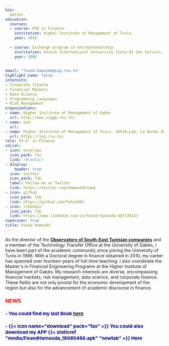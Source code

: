 ```yaml
---
bio: 
  matter.
education:
  courses:
  - course: PhD in Finance
    institution: Higher Institute of Management of Tunis. 
    year: 2010
    
  - course: Exchange program in entrepreneurship
    institution: Venice International University Isola Di San Servolo, Italy. 
    year: 2006
    
  
email: "foued.hamouda@isg.rnu.tn"
highlight_name: false
interests:
- Corporate finance
- Financial Markets   
- Data Science
- Programming languages
- Risk Management
organizations:
- name: Higher Institute of Management of Gabès
  url: http://www.isggb.rnu.tn/
- name: and
  url: 
- name: Higher Institute of Management of Tunis, GEF2A-Lab, Le Bardo 2000, Tunis, Tunisia
  url: https://isg.rnu.tn/
role: Ph.D. in Finance
social:
- icon: envelope
  icon_pack: fas
  link: /#contact
- display:
    header: true
  icon: twitter
  icon_pack: fab
  label: Follow me on Twitter
  link: https://twitter.com/HamoudaFoued
- icon: github
  icon_pack: fab
  link: https://github.com/Foha2001
- icon: linkedin
  icon_pack: fab
  link: https://www.linkedin.com/in/foued-hamouda-4b717814/
superuser: true
title: Foued Hamouda
---
```

<style type="text/css">

h1 { /* Header 2 */
    font-size: 15px;
    color: DarkBlue;
    font-weight: bold;
}

h2 { /* Header 2 */
    font-size: 15 px;
    color: GREY;
    font-weight: bold;
}

h3 { /* Header 2 */
    font-size: 12 px;
    color: RED;
    font-weight: bold;
}



</style>



As the director of the [**Observatory of South-East Tunisian companies**](https://foha2001.github.io/observatoire/theme/index.html) and a member of the Technology Transfer Office at the University of Gabès, I have been part of the academic community since joining the University of Tunis in 1998. With a Doctoral degree in finance obtained in 2010, my career has spanned over fourteen years of full-time teaching. I also coordinate the Master's in Financial Engineering Programs at the Higher Institute of Management of Gabès. My research interests are diverse, encompassing financial markets, risk management, data science, and corporate finance. These fields are not only pivotal for the economic development of the region but also for the advancement of academic discourse in finance.



### NEWS

# - You could find my last Book [here](https://foha2001.github.io/markups-kindle/)
# -  {{< icon name="download" pack="fas" >}} You could also download my APP {{< staticref "media/FouedHamouda_18085486.apk" "newtab" >}} Here


